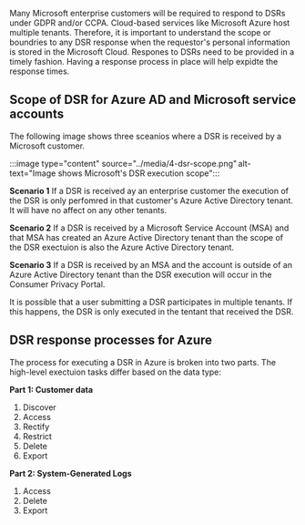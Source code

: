 Many Microsoft enterprise customers will be required to respond to DSRs under GDPR and/or CCPA. Cloud-based services like Microsoft Azure host multiple tenants. Therefore, it is important to understand the scope or boundries to any DSR response when the requestor's personal information is stored in the Microsoft Cloud. Respones to DSRs need to be provided in a timely fashion. Having a response process in place will help expidte the response times. 

## Scope of DSR for Azure AD and Microsoft service accounts

The following image shows three sceanios where a DSR is received by a Microsoft customer.

:::image type="content" source="../media/4-dsr-scope.png" alt-text="Image shows Microsoft's DSR execution scope":::

**Scenario 1**
If a DSR is received ay an enterprise customer the execution of the DSR is only perfomred in that customer's Azure Active Directory tenant. It will have no affect on any other tenants.

**Scenario 2**
If a DSR is received by a Microsoft Service Account (MSA) and that MSA has created an Azure Active Directory tenant than the scope of the DSR exectuion is also the Azure Active Directory tenant.

**Scenario 3**
If a DSR is received by an MSA and the account is outside of an Azure Active Directory tenant than the DSR execution will occur in the Consumer Privacy Portal.

It is possible that a user submitting a DSR participates in multiple tenants. If this happens, the DSR is only executed in the tentant that received the DSR.

## DSR response processes for Azure
The process for executing a DSR in Azure is broken into two parts. The high-level exectuion tasks differ based on the data type:

**Part 1: Customer data**
1. Discover
2. Access
3. Rectify
4. Restrict
5. Delete
6. Export

**Part 2: System-Generated Logs**
1. Access
2. Delete
3. Export


